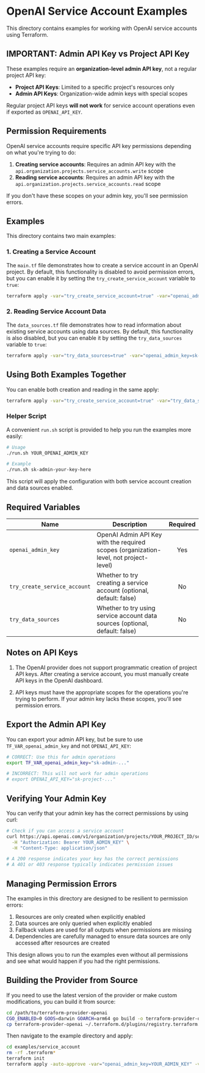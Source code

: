# OpenAI Service Account Examples

This directory contains examples for working with OpenAI service accounts using Terraform.

## IMPORTANT: Admin API Key vs Project API Key

These examples require an **organization-level admin API key**, not a regular project API key:

- **Project API Keys**: Limited to a specific project's resources only
- **Admin API Keys**: Organization-wide admin keys with special scopes

Regular project API keys **will not work** for service account operations even if exported as `OPENAI_API_KEY`.

## Permission Requirements

OpenAI service accounts require specific API key permissions depending on what you're trying to do:

1. **Creating service accounts**: Requires an admin API key with the `api.organization.projects.service_accounts.write` scope
2. **Reading service accounts**: Requires an admin API key with the `api.organization.projects.service_accounts.read` scope

If you don't have these scopes on your admin key, you'll see permission errors.

## Examples

This directory contains two main examples:

### 1. Creating a Service Account

The `main.tf` file demonstrates how to create a service account in an OpenAI project. By default, this functionality is disabled to avoid permission errors, but you can enable it by setting the `try_create_service_account` variable to `true`:

```bash
terraform apply -var="try_create_service_account=true" -var="openai_admin_key=sk-admin-..."
```

### 2. Reading Service Account Data

The `data_sources.tf` file demonstrates how to read information about existing service accounts using data sources. By default, this functionality is also disabled, but you can enable it by setting the `try_data_sources` variable to `true`:

```bash
terraform apply -var="try_data_sources=true" -var="openai_admin_key=sk-admin-..."
```

## Using Both Examples Together

You can enable both creation and reading in the same apply:

```bash
terraform apply -var="try_create_service_account=true" -var="try_data_sources=true" -var="openai_admin_key=sk-admin-..."
```

### Helper Script

A convenient `run.sh` script is provided to help you run the examples more easily:

```bash
# Usage
./run.sh YOUR_OPENAI_ADMIN_KEY

# Example
./run.sh sk-admin-your-key-here
```

This script will apply the configuration with both service account creation and data sources enabled.

## Required Variables

| Name | Description | Required |
|------|-------------|:--------:|
| `openai_admin_key` | OpenAI Admin API Key with the required scopes (organization-level, not project-level) | Yes |
| `try_create_service_account` | Whether to try creating a service account (optional, default: false) | No |
| `try_data_sources` | Whether to try using service account data sources (optional, default: false) | No |

## Notes on API Keys

1. The OpenAI provider does not support programmatic creation of project API keys. After creating a service account, you must manually create API keys in the OpenAI dashboard.

2. API keys must have the appropriate scopes for the operations you're trying to perform. If your admin key lacks these scopes, you'll see permission errors.

## Export the Admin API Key

You can export your admin API key, but be sure to use `TF_VAR_openai_admin_key` and not `OPENAI_API_KEY`:

```bash
# CORRECT: Use this for admin operations
export TF_VAR_openai_admin_key="sk-admin-..."

# INCORRECT: This will not work for admin operations
# export OPENAI_API_KEY="sk-project-..."
```

## Verifying Your Admin Key

You can verify that your admin key has the correct permissions by using curl:

```bash
# Check if you can access a service account
curl https://api.openai.com/v1/organization/projects/YOUR_PROJECT_ID/service_accounts/YOUR_SERVICE_ACCOUNT_ID \
  -H "Authorization: Bearer YOUR_ADMIN_KEY" \
  -H "Content-Type: application/json"

# A 200 response indicates your key has the correct permissions
# A 401 or 403 response typically indicates permission issues
```

## Managing Permission Errors

The examples in this directory are designed to be resilient to permission errors:

1. Resources are only created when explicitly enabled
2. Data sources are only queried when explicitly enabled
3. Fallback values are used for all outputs when permissions are missing
4. Dependencies are carefully managed to ensure data sources are only accessed after resources are created

This design allows you to run the examples even without all permissions and see what would happen if you had the right permissions.

## Building the Provider from Source

If you need to use the latest version of the provider or make custom modifications, you can build it from source:

```bash
cd /path/to/terraform-provider-openai
CGO_ENABLED=0 GOOS=darwin GOARCH=arm64 go build -o terraform-provider-openai cmd/main.go
cp terraform-provider-openai ~/.terraform.d/plugins/registry.terraform.io/mkdev-me/openai/1.0.0/darwin_arm64/
```

Then navigate to the example directory and apply:

```bash
cd examples/service_account
rm -rf .terraform*
terraform init
terraform apply -auto-approve -var="openai_admin_key=YOUR_ADMIN_KEY" -var="try_create_service_account=true" -var="try_data_sources=true"
``` 